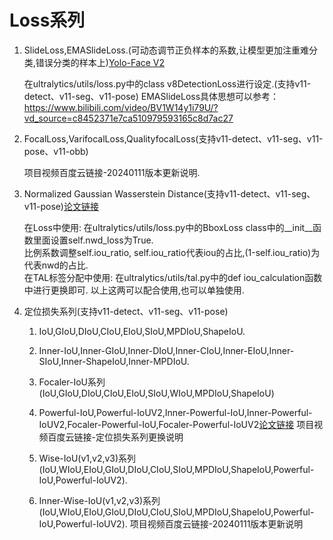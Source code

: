 # Loss系列

1. SlideLoss,EMASlideLoss.(可动态调节正负样本的系数,让模型更加注重难分类,错误分类的样本上)[Yolo-Face V2](https://github.com/Krasjet-Yu/YOLO-FaceV2/blob/master/utils/loss.py)

    在ultralytics/utils/loss.py中的class v8DetectionLoss进行设定.(支持v11-detect、v11-seg、v11-pose)
    EMASlideLoss具体思想可以参考：https://www.bilibili.com/video/BV1W14y1i79U/?vd_source=c8452371e7ca510979593165c8d7ac27

2. FocalLoss,VarifocalLoss,QualityfocalLoss(支持v11-detect、v11-seg、v11-pose、v11-obb)

    项目视频百度云链接-20240111版本更新说明.

3. Normalized Gaussian Wasserstein Distance(支持v11-detect、v11-seg、v11-pose)[论文链接](https://arxiv.org/abs/2110.13389)

    在Loss中使用:
        在ultralytics/utils/loss.py中的BboxLoss class中的__init__函数里面设置self.nwd_loss为True.  
        比例系数调整self.iou_ratio, self.iou_ratio代表iou的占比,(1-self.iou_ratio)为代表nwd的占比.  
    在TAL标签分配中使用:
        在ultralytics/utils/tal.py中的def iou_calculation函数中进行更换即可.
    以上这两可以配合使用,也可以单独使用.

4. 定位损失系列(支持v11-detect、v11-seg、v11-pose)

    1. IoU,GIoU,DIoU,CIoU,EIoU,SIoU,MPDIoU,ShapeIoU.
    2. Inner-IoU,Inner-GIoU,Inner-DIoU,Inner-CIoU,Inner-EIoU,Inner-SIoU,Inner-ShapeIoU,Inner-MPDIoU.
    3. Focaler-IoU系列(IoU,GIoU,DIoU,CIoU,EIoU,SIoU,WIoU,MPDIoU,ShapeIoU)
    4. Powerful-IoU,Powerful-IoUV2,Inner-Powerful-IoU,Inner-Powerful-IoUV2,Focaler-Powerful-IoU,Focaler-Powerful-IoUV2[论文链接](https://www.sciencedirect.com/science/article/abs/pii/S0893608023006640)
    项目视频百度云链接-定位损失系列更换说明

    1. Wise-IoU(v1,v2,v3)系列(IoU,WIoU,EIoU,GIoU,DIoU,CIoU,SIoU,MPDIoU,ShapeIoU,Powerful-IoU,Powerful-IoUV2).
    2. Inner-Wise-IoU(v1,v2,v3)系列(IoU,WIoU,EIoU,GIoU,DIoU,CIoU,SIoU,MPDIoU,ShapeIoU,Powerful-IoU,Powerful-IoUV2).
    项目视频百度云链接-20240111版本更新说明
